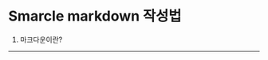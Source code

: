 Smarcle markdown 작성법
=================================

1. 마크다운이란?
----------------------------------


